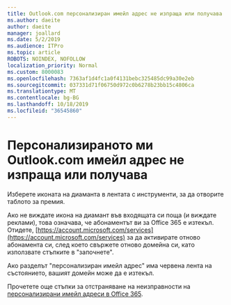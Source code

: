 ```yaml
---
title: Outlook.com персонализиран имейл адрес не изпраща или получава
ms.author: daeite
author: daeite
manager: joallard
ms.date: 5/2/2019
ms.audience: ITPro
ms.topic: article
ROBOTS: NOINDEX, NOFOLLOW
localization_priority: Normal
ms.custom: 8000083
ms.openlocfilehash: 7363af1d4fc1a0f4131bebc325485dc99a30e2eb
ms.sourcegitcommit: 037331d71f06750d972c0b6278b23bb15c4806ca
ms.translationtype: MT
ms.contentlocale: bg-BG
ms.lasthandoff: 10/18/2019
ms.locfileid: "36545860"
---
```

# <a name="my-personalized-outlookcom-email-address-isnt-sending-or-receiving"></a>Персонализираното ми Outlook.com имейл адрес не изпраща или получава

Изберете иконата на диаманта в лентата с инструменти, за да отворите таблото за премия.

Ако не виждате икона на диамант във входящата си поща (и виждате реклами), това означава, че абонаментът ви за Office 365 е изтекъл. Отидете, [https://account.microsoft.com/services](https://account.microsoft.com/services) за да активирате отново абонамента си, след което свържете отново домейна си, като използвате стъпките в "започнете".

Ако разделът "персонализиран имейл адрес" има червена лента на състоянието, вашият домейн може да е изтекъл.

Прочетете още стъпки за отстраняване на неизправности на [персонализирани имейл адреси в Office 365](https://support.office.com/article/75416a58-b225-4c02-8c07-8979403b427b?wt.mc_id=Office_Outlook_com_Alchemy).